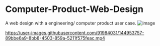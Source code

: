 # Computer-Product-Web-Design
A web design with a engineering/ computer product user case.
![image](https://user-images.githubusercontent.com/91984031/144944019-74de94a8-d1a4-4ae0-8c1f-6e47bceaf893.png)


https://user-images.githubusercontent.com/91984031/144953757-89bbe6a9-8bb8-4503-859a-5211f575feac.mp4


